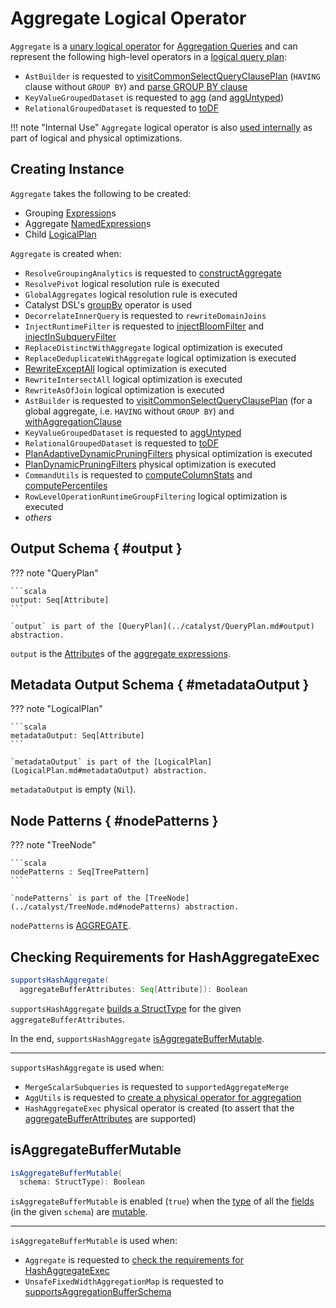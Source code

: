 # Aggregate Logical Operator

`Aggregate` is a [unary logical operator](LogicalPlan.md#UnaryNode) for [Aggregation Queries](../aggregations/index.md) and can represent the following high-level operators in a [logical query plan](LogicalPlan.md):

* `AstBuilder` is requested to [visitCommonSelectQueryClausePlan](../sql/AstBuilder.md#visitCommonSelectQueryClausePlan) (`HAVING` clause without `GROUP BY`) and [parse GROUP BY clause](../sql/AstBuilder.md#withAggregationClause)
* `KeyValueGroupedDataset` is requested to [agg](../KeyValueGroupedDataset.md#agg) (and [aggUntyped](../KeyValueGroupedDataset.md#aggUntyped))
* `RelationalGroupedDataset` is requested to [toDF](../RelationalGroupedDataset.md#toDF)

!!! note "Internal Use"
    `Aggregate` logical operator is also [used internally](#creating-instance) as part of logical and physical optimizations.

## Creating Instance

`Aggregate` takes the following to be created:

* <span id="groupingExpressions"> Grouping [Expression](../expressions/Expression.md)s
* <span id="aggregateExpressions"> Aggregate [NamedExpression](../expressions/NamedExpression.md)s
* <span id="child"> Child [LogicalPlan](LogicalPlan.md)

`Aggregate` is created when:

* `ResolveGroupingAnalytics` is requested to [constructAggregate](../logical-analysis-rules/ResolveGroupingAnalytics.md#constructAggregate)
* `ResolvePivot` logical resolution rule is executed
* `GlobalAggregates` logical resolution rule is executed
* Catalyst DSL's [groupBy](../catalyst-dsl/DslLogicalPlan.md#groupBy) operator is used
* `DecorrelateInnerQuery` is requested to `rewriteDomainJoins`
* `InjectRuntimeFilter` is requested to [injectBloomFilter](../logical-optimizations/InjectRuntimeFilter.md#injectBloomFilter) and [injectInSubqueryFilter](../logical-optimizations/InjectRuntimeFilter.md#injectInSubqueryFilter)
* `ReplaceDistinctWithAggregate` logical optimization is executed
* `ReplaceDeduplicateWithAggregate` logical optimization is executed
* [RewriteExceptAll](../logical-optimizations/RewriteExceptAll.md) logical optimization is executed
* `RewriteIntersectAll` logical optimization is executed
* `RewriteAsOfJoin` logical optimization is executed
* `AstBuilder` is requested to [visitCommonSelectQueryClausePlan](../sql/AstBuilder.md#visitCommonSelectQueryClausePlan) (for a global aggregate, i.e. `HAVING` without `GROUP BY`) and [withAggregationClause](../sql/AstBuilder.md#withAggregationClause)
* `KeyValueGroupedDataset` is requested to [aggUntyped](../KeyValueGroupedDataset.md#aggUntyped)
* `RelationalGroupedDataset` is requested to [toDF](../RelationalGroupedDataset.md#toDF)
* [PlanAdaptiveDynamicPruningFilters](../physical-optimizations/PlanAdaptiveDynamicPruningFilters.md) physical optimization is executed
* [PlanDynamicPruningFilters](../physical-optimizations/PlanDynamicPruningFilters.md) physical optimization is executed
* `CommandUtils` is requested to [computeColumnStats](../CommandUtils.md#computeColumnStats) and [computePercentiles](../CommandUtils.md#computePercentiles)
* `RowLevelOperationRuntimeGroupFiltering` logical optimization is executed
* _others_

## Output Schema { #output }

??? note "QueryPlan"

    ```scala
    output: Seq[Attribute]
    ```

    `output` is part of the [QueryPlan](../catalyst/QueryPlan.md#output) abstraction.

`output` is the [Attribute](../expressions/NamedExpression.md#toAttribute)s of the [aggregate expressions](#aggregateExpressions).

## Metadata Output Schema { #metadataOutput }

??? note "LogicalPlan"

    ```scala
    metadataOutput: Seq[Attribute]
    ```

    `metadataOutput` is part of the [LogicalPlan](LogicalPlan.md#metadataOutput) abstraction.

`metadataOutput` is empty (`Nil`).

## Node Patterns { #nodePatterns }

??? note "TreeNode"

    ```scala
    nodePatterns : Seq[TreePattern]
    ```

    `nodePatterns` is part of the [TreeNode](../catalyst/TreeNode.md#nodePatterns) abstraction.

`nodePatterns` is [AGGREGATE](../catalyst/TreePattern.md#AGGREGATE).

## <span id="supportsHashAggregate"> Checking Requirements for HashAggregateExec

```scala
supportsHashAggregate(
  aggregateBufferAttributes: Seq[Attribute]): Boolean
```

`supportsHashAggregate` [builds a StructType](../types/StructType.md#fromAttributes) for the given `aggregateBufferAttributes`.

In the end, `supportsHashAggregate` [isAggregateBufferMutable](#isAggregateBufferMutable).

---

`supportsHashAggregate` is used when:

* `MergeScalarSubqueries` is requested to `supportedAggregateMerge`
* `AggUtils` is requested to [create a physical operator for aggregation](../aggregations/AggUtils.md#createAggregate)
* `HashAggregateExec` physical operator is created (to assert that the [aggregateBufferAttributes](../physical-operators/HashAggregateExec.md#aggregateBufferAttributes) are supported)

## <span id="isAggregateBufferMutable"> isAggregateBufferMutable

```scala
isAggregateBufferMutable(
  schema: StructType): Boolean
```

`isAggregateBufferMutable` is enabled (`true`) when the [type](../types/StructField.md#dataType) of all the [fields](../types/StructField.md) (in the given `schema`) are [mutable](../UnsafeRow.md#isMutable).

---

`isAggregateBufferMutable` is used when:

* `Aggregate` is requested to [check the requirements for HashAggregateExec](#supportsHashAggregate)
* `UnsafeFixedWidthAggregationMap` is requested to [supportsAggregationBufferSchema](../aggregations/UnsafeFixedWidthAggregationMap.md#supportsAggregationBufferSchema)
